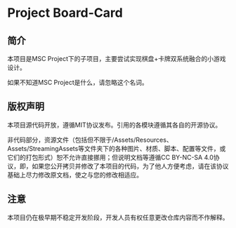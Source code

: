 # Project Board-Card
## 简介
本项目是MSC Project下的子项目，主要尝试实现棋盘+卡牌双系统融合的小游戏设计。

如果不知道MSC Project是什么，请忽略这个名词。

## 版权声明
本项目源代码开放，遵循MIT协议发布。引用的各模块遵循其各自的开源协议。

非代码部分，资源文件（包括但不限于/Assets/Resources、Assets/StreamingAssets等文件夹下的各种图片、材质、脚本、配置等文件，或它们的打包形式）恕不允许直接挪用；但说明文档等遵循CC BY-NC-SA 4.0协议，即，如果您公开拷贝并修改了本项目的代码，为了他人方便考虑，请在该协议基础上尽力修改原文档，使之与您的修改相适应。

## 注意
本项目仍在极早期不稳定开发阶段，开发人员有权任意更改仓库内容而不作解释。